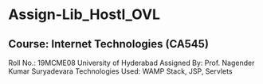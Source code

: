 # Assign-Lib_Hostl_OVL
## Course: Internet Technologies (CA545)

Roll No.: 19MCME08
University of Hyderabad
Assigned By: Prof. Nagender Kumar Suryadevara
Technologies Used: WAMP Stack, JSP, Servlets

